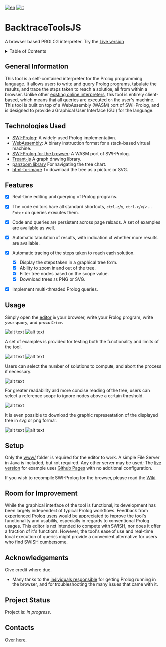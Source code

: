 [![en](https://img.shields.io/badge/lang-en%20🇬🇧-red.svg)](./README.md)
[![it](https://img.shields.io/badge/lang-it%20🇮🇹-6c9e6c.svg)](./README.it.md)



# BacktraceToolsJS

A browser based PROLOG interpreter. Try the [Live version](https://dogemcdogeface.github.io/BacktraceToolsJS/www/editor/)


<!-- TABLE OF CONTENTS -->
<details>
  <summary>Table of Contents</summary>
<ol>
    <li><a href="#general-information">General Information</a></li>
    <li><a href="#technologies-used">Technologies Used</a></li>
    <li><a href="#features">Features</a></li>
    <li><a href="#usage">Usage</a></li>
    <li><a href="#setup">Setup</a></li>
    <li><a href="#room-for-improvement">Room for Improvement</a></li>
    <li><a href="#acknowledgements">Acknowledgements</a></li>
    <li><a href="#project-status">Project Status</a></li>
    <li><a href="#contacts">Contacts</a></li>
</ol>


</details>


## General Information
This tool is a self-contained interpreter for the Prolog programming language. It allows users to write and query Prolog programs, tabulate the results, and trace the steps taken to reach a solution, all from within a browser. Unlike other [existing online interpreters](https://swish.swi-prolog.org/), this tool is entirely client-based, which means that all queries are executed on the user's machine.
This tool is built on top of a WebAssembly (WASM) port of SWI-Prolog, and is designed to provide a Graphical User Interface (GUI) for the language.


## Technologies Used
- [SWI-Prolog](https://www.swi-prolog.org/): A widely-used Prolog implementation.
- [WebAssembly](https://webassembly.org/): A binary instruction format for a stack-based virtual machine.
- [SWI-Prolog for the browser](https://swi-prolog.discourse.group/t/swi-prolog-in-the-browser-using-wasm/5650): A WASM port of SWI-Prolog.
- [Treant-js](https://fperucic.github.io/treant-js/) A graph drawing library.
- [panzoom library](https://github.com/timmywil/panzoom) For navigating the tree chart.
- [html-to-image](https://github.com/bubkoo/html-to-image) To download the tree as a picture or SVG.

## Features
- [x] Real-time editing and querying of Prolog programs. 
- [X] The code editors have all standard shortcuts, `ctrl-z`/`y`, `ctrl-c`/`x`/`v` ... `Enter` on queries executes them.
- [x] Code and queries are persistent across page reloads. A set of examples are available as well.
- [x] Automatic tabulation of results, with indication of whether more results are available.
- [X] Automatic tracing of the steps taken to reach each solution.
  - [X] Display the steps taken in a graphical tree form.
  - [X] Ability to zoom in and out of the tree.
  - [X] Filter tree nodes based on the scope value.
  - [X] Download trees as PNG or SVG.
- [x] Implement multi-threaded Prolog queries.


## Usage
Simply open the [editor](https://dogemcdogeface.github.io/BacktraceToolsJS/www/editor/) in your browser, write your Prolog program, write your query, and press `Enter`.

![alt text](./Screenshots/ExampleTrace.png)
![alt text](./Screenshots/ExampleTree.png)

A set of examples is provided for testing both the functionality and limits of the tool.

![alt text](./Screenshots/BlankExample.png)
![alt text](./Screenshots/AnimalsExample.png)

Users can select the number of solutions to compute, and abort the process if necessary.

![alt text](./Screenshots/ExampleTimeOut.png)

For greater readability and more concise reading of the tree, users can select a reference scope to ignore nodes above a certain threshold.

![alt text](./Screenshots/ExampleScope.png)

It is even possible to download the graphic representation of the displayed tree in svg or png format.

![alt text](./Screenshots/ExampledwSVG.png)
![alt text](./Screenshots/ExampledwPNG.png)


## Setup
Only the [www/](https://github.com/dogeMcdogeface/BacktraceToolsJS/tree/master/www) folder is required for the editor to work. A simple File Server in Java is included, but not required. Any other server may be used; The [live version](https://dogemcdogeface.github.io/BacktraceToolsJS/www/editor/) for example uses [Github Pages](https://pages.github.com/) with no additional configuration.


If you wish to recompile SWI-Prolog for the browser, please read the [Wiki](https://swi-prolog.discourse.group/t/swi-prolog-in-the-browser-using-wasm/5650).


## Room for Improvement
While the graphical interface of the tool is functional, its development has been largely independent of typical Prolog workflows. Feedback from experienced Prolog users would be appreciated to improve the tool's functionality and usability, especially in regards to conventional Prolog usages. This editor is not intended to compete with SWISH, nor does it offer a fraction of it's functions. However, the tool's ease of use and real-time local execution of queries might provide a convenient alternative for users who find SWISH cumbersome.



## Acknowledgements
Give credit where due.
- Many tanks to the [individuals responsible](https://swi-prolog.discourse.group/t/wiki-discussion-swi-prolog-in-the-browser-using-wasm/5651) for getting Prolog running in the browser, and for troubleshooting the many issues that came with it.



## Project Status
Project is: _in progress_.


## Contacts
[Over here.](https://github.com/dogeMcdogeface)


<!-- Optional -->
<!-- ## License -->
<!-- This project is open source and available under the [... License](). -->

<!-- You don't have to include all sections - just the one's relevant to your project -->

